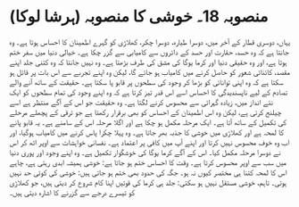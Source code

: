 # منصوبہ 18۔ خوشی کا منصوبہ (ہرشا لوکا)

یہاں، دوسری قطار کے آخر میں، دوسرا طیارہ، دوسرا چکر، کھلاڑی کو گہرے اطمینان کا احساس ہوتا ہے۔ وہ جانتا ہے کہ وہ حسد، حقارت اور حسد کے دائروں سے کامیابی سے گزر چکا ہے۔ خیالی دنیا میں سفر ختم ہوتا ہے، اور وہ حقیقی دنیا اور کرما یوگا کی مشق کی طرف بڑھتا ہے۔ وہ نہیں جانتا کہ وہ کتنی جلد اپنے مقصد، کائناتی شعور کو حاصل کرنے میں کامیاب ہو جائے گا، لیکن وہ اپنے تجربے سے اس بات پر قائل ہو سکتا ہے کہ وہ اپنی توانائی کو بڑھا کر وجود کی سطحوں پر قابو پا سکتا ہے۔ حقیقت کے ساتھ آنے والے تصادم کے لیے ناپسندیدگی کا احساس اسے اس قدر تیز کرتا ہے کہ وہ اپنے وجود کی تمام سطحوں کو ایک نئے انداز میں، زیادہ گہرائی سے محسوس کرنے لگتا ہے۔ وہ حقیقت جو اس کے آگے منتظر ہے اسے چیلنج کرتی ہے، لیکن وہ اس اطمینان کے احساس کو بھی برقرار رکھتا ہے جو ترقی کے پچھلے مرحلے کی تکمیل کے ساتھ آتا ہے۔ ایک مرحلہ مکمل ہو چکا ہے اور اگلا مرحلہ اس کے سامنے ہے۔ یہ قابو پانے کا لمحہ ہے اور کھلاڑی میں خوشی کا جذبہ بھر جاتا ہے۔ وہ پہلا چکرا پاس کرنے میں کامیاب ہوگیا، اور اب وہ خوف محسوس نہیں کرتا اور اپنے آپ میں کافی پر اعتماد ہے۔ نفسانی خواہشات سے اوپر اٹھ کر اس نے دوسرا مرحلہ مکمل کیا۔ اس کے آگے کرما یوگا کی خوشگوار تکمیل ہے۔ وہ اپنے وجود اور پوری دنیا میں سب سے اوپر محسوس کرتا ہے۔ وقت کا احساس ختم ہو جاتا ہے: خوشی ہمیشہ ابدی رہتی ہے، چاہے اس کا لمحہ کتنا ہی مختصر کیوں نہ ہو۔ جگہ کی حدود بھی ختم ہو جاتی ہیں: خوشی کی کوئی حد نہیں ہوتی۔ تاہم، خوشی مستقل نہیں ہو سکتی: جلد ہی کرما کی قوتیں اپنا کام شروع کر دیتی ہیں، جو کھلاڑی کو تیسرے درجے سے گزرنے کا اشارہ دیتی ہیں۔
